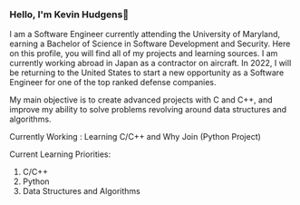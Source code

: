 ### Hello, I'm Kevin Hudgens👋

I am a Software Engineer currently attending the University of Maryland, earning a Bachelor of Science in Software Development and Security. Here on this profile, you will find all of my projects and learning sources. I am currently working abroad in Japan as a contractor on aircraft. In 2022, I will be returning to the United States to start a new opportunity as a Software Engineer for one of the top ranked defense companies. 

My main objective is to create advanced projects with C and C++, and improve my ability to solve problems revolving around data structures and algorithms.

Currently Working : Learning C/C++ and Why Join (Python Project)
        
Current Learning Priorities:
1. C/C++
2. Python
3. Data Structures and Algorithms
